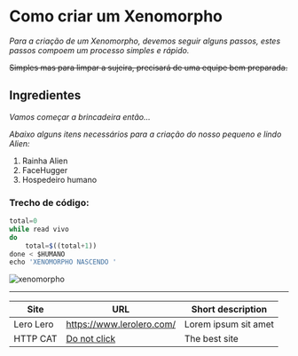 # Como criar um Xenomorpho

*Para a criação de um Xenomorpho, devemos seguir alguns passos, estes passos compoem um processo simples e rápido.*

~~Simples mas para limpar a sujeira, precisará de uma equipe bem preparada.~~


## Ingredientes

*Vamos começar a brincadeira então...*

*Abaixo alguns itens necessários para a criação do nosso pequeno e lindo Alien:*

1. Rainha Alien
2. FaceHugger
3. Hospedeiro humano


### Trecho de código:

```javascript
total=0
while read vivo
do
    total=$((total+1))
done < $HUMANO
echo 'XENOMORPHO NASCENDO '
```

![xenomorpho](https://cdn.pastemagazine.com/www/articles/Feeling-meme-ish-aliens-header.jpg)

---

| Site          | URL                                                    | Short description    |
| --------------|--------------------------------------------------------|--------------------- |
| Lero Lero         | https://www.lerolero.com/                                             | Lorem ipsum sit amet |
| HTTP CAT  | [Do not click](https://http.cat/404 "Procatinator") | The best site        |
